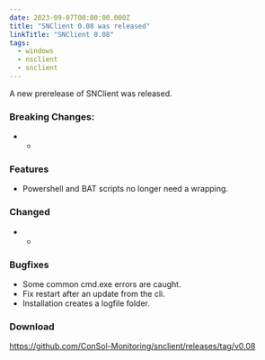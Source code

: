 ```yaml
---
date: 2023-09-07T00:00:00.000Z
title: "SNClient 0.08 was released"
linkTitle: "SNClient 0.08"
tags:
  - windows
  - nsclient
  - snclient
---
```

A new prerelease of SNClient was released.
### Breaking Changes:
* -
### Features
* Powershell and BAT scripts no longer need a wrapping.
### Changed
* -
### Bugfixes
* Some common cmd.exe errors are caught.
* Fix restart after an update from the cli.
* Installation creates a logfile folder.
### Download
<https://github.com/ConSol-Monitoring/snclient/releases/tag/v0.08>
